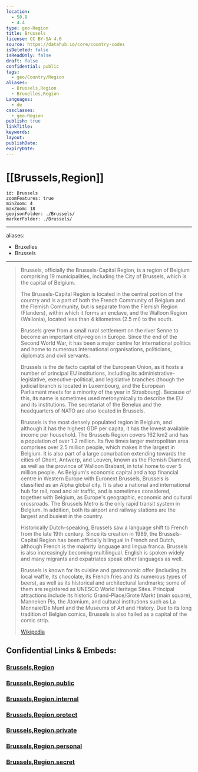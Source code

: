 ```yaml
---
location:
  - 50.8
  - 4.4
type: geo-Region
title: Brussels
license: CC BY-SA 4.0
source: https://datahub.io/core/country-codes
isDeleted: false
isReadOnly: false
draft: false
confidential: public
tags:
  - geo/Country/Region
aliases:
  - Brussels,Region
  - Bruxelles,Region
Languages:
  - de
cssclasses:
  - geo-Region
publish: true
linkTitle: 
keywords: 
layout: 
publishDate: 
expiryDate:
---
```


# [[Brussels,Region]]


```leaflet
id: Brussels
zoomFeatures: true 
minZoom: 4 
maxZoom: 18
geojsonFolder: ./Brussels/
markerFolder: ./Brussels/
```

---
aliases:
  - Bruxelles
  - Brussels
---

> Brussels, officially the Brussels-Capital Region, 
> is a region of Belgium comprising 19 municipalities, 
> including the City of Brussels, which is the capital of Belgium. 
> 
> The Brussels-Capital Region is located in the central portion of the country 
> and is a part of both the French Community of Belgium 
> and the Flemish Community, but is separate from the Flemish Region (Flanders), 
> within which it forms an enclave, 
> and the Walloon Region (Wallonia), 
> located less than 4 kilometres (2.5 mi) to the south.
>
> Brussels grew from a small rural settlement on the river Senne 
> to become an important city-region in Europe. 
> Since the end of the Second World War, 
> it has been a major centre for international politics 
> and home to numerous international organisations, 
> politicians, diplomats and civil servants. 
> 
> Brussels is the de facto capital of the European Union, 
> as it hosts a number of principal EU institutions, 
> including its administrative-legislative, executive-political, and legislative branches 
> (though the judicial branch is located in Luxembourg, 
> and the European Parliament meets for a minority of the year in Strasbourg). 
> Because of this, its name is sometimes used metonymically 
> to describe the EU and its institutions. 
> The secretariat of the Benelux and the headquarters of NATO are also located in Brussels.
>
> Brussels is the most densely populated region in Belgium, 
> and although it has the highest GDP per capita, 
> it has the lowest available income per household. 
> The Brussels Region covers 162 km2 and has a population of over 1.2 million. 
> Its five times larger metropolitan area comprises over 2.5 million people, 
> which makes it the largest in Belgium. 
> It is also part of a large conurbation extending towards the cities of Ghent, Antwerp, and Leuven, known as the Flemish Diamond, as well as the province of Walloon Brabant, in total home to over 5 million people. As Belgium's economic capital and a top financial centre in Western Europe with Euronext Brussels, Brussels is classified as an Alpha global city. It is also a national and international hub for rail, road and air traffic, and is sometimes considered, together with Belgium, as Europe's geographic, economic and cultural crossroads. The Brussels Metro is the only rapid transit system in Belgium. In addition, both its airport and railway stations are the largest and busiest in the country.
>
> Historically Dutch-speaking, Brussels saw a language shift to French from the late 19th century. Since its creation in 1989, the Brussels-Capital Region has been officially bilingual in French and Dutch, although French is the majority language and lingua franca. Brussels is also increasingly becoming multilingual. English is spoken widely and many migrants and expatriates speak other languages as well.
>
> Brussels is known for its cuisine and gastronomic offer (including its local waffle, its chocolate, its French fries and its numerous types of beers), as well as its historical and architectural landmarks; some of them are registered as UNESCO World Heritage Sites. Principal attractions include its historic Grand-Place/Grote Markt (main square), Manneken Pis, the Atomium, and cultural institutions such as La Monnaie/De Munt and the Museums of Art and History. Due to its long tradition of Belgian comics, Brussels is also hailed as a capital of the comic strip.
>
> [Wikipedia](https://en.wikipedia.org/wiki/Brussels)


## Confidential Links & Embeds: 

### [Brussels,Region](/_Standards/Earth/Continent/Europe/Europe~West/Belgium/Regions~Belgium/Brussels,Region.md) 

### [Brussels,Region.public](/_public/Earth/Continent/Europe/Europe~West/Belgium/Regions~Belgium/Brussels,Region.public.md) 

### [Brussels,Region.internal](/_internal/Earth/Continent/Europe/Europe~West/Belgium/Regions~Belgium/Brussels,Region.internal.md) 

### [Brussels,Region.protect](/_protect/Earth/Continent/Europe/Europe~West/Belgium/Regions~Belgium/Brussels,Region.protect.md) 

### [Brussels,Region.private](/_private/Earth/Continent/Europe/Europe~West/Belgium/Regions~Belgium/Brussels,Region.private.md) 

### [Brussels,Region.personal](/_personal/Earth/Continent/Europe/Europe~West/Belgium/Regions~Belgium/Brussels,Region.personal.md) 

### [Brussels,Region.secret](/_secret/Earth/Continent/Europe/Europe~West/Belgium/Regions~Belgium/Brussels,Region.secret.md)

